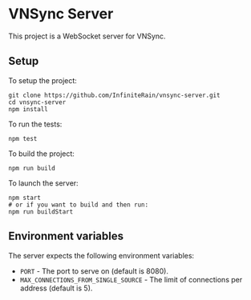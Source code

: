 # VNSync Server

This project is a WebSocket server for VNSync.

## Setup

To setup the project:

```
git clone https://github.com/InfiniteRain/vnsync-server.git
cd vnsync-server
npm install
```

To run the tests:

```
npm test
```

To build the project:

```
npm run build
```

To launch the server:

```
npm start
# or if you want to build and then run:
npm run buildStart
```

## Environment variables

The server expects the following environment variables:

- `PORT` - The port to serve on (default is 8080).
- `MAX_CONNECTIONS_FROM_SINGLE_SOURCE` - The limit of connections per address (default is 5).
